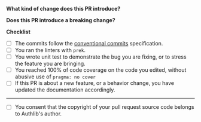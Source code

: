 <!--
> DO NOT SEND ANY SECURITY FIX HERE. Please read "Security Reporting" section
> on README.
-->

**What kind of change does this PR introduce?**

<!--
Describe whether your change is:
- a bugfix
- a feature implementation
- a code style update
- a refactoring
- or anything else

Please indicate if this PR is related to other issues or PRs.
-->

**Does this PR introduce a breaking change?**

<!--
- If yes, please describe the impact and migration path for existing applications:
- If no, please delete the above question and this text message.
-->

**Checklist**

- [ ] The commits follow the [conventional commits](https://www.conventionalcommits.org) specification.
- [ ] You ran the linters with ``prek``.
- [ ] You wrote unit test to demonstrate the bug you are fixing, or to stress the feature you are bringing.
- [ ] You reached 100% of code coverage on the code you edited, without abusive use of `pragma: no cover`
- [ ] If this PR is about a new feature, or a behavior change, you have updated the documentation accordingly.

---

- [ ] You consent that the copyright of your pull request source code belongs to Authlib's author.
